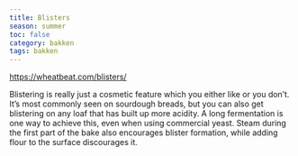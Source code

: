 ```yaml
---
title: Blisters
season: summer
toc: false
category: bakken
tags: bakken
---
```




https://wheatbeat.com/blisters/

Blistering is really just a cosmetic feature which you either like or you don’t. It’s most commonly seen on sourdough breads, but you can also get blistering on any loaf that has built up more acidity. A long fermentation is one way to achieve this, even when using commercial yeast. Steam during the first part of the bake also encourages blister formation, while adding flour to the surface discourages it.